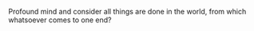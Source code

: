 Profound mind and consider all things are done in the world, from which whatsoever comes to one end?
